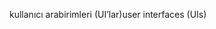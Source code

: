 <span data-ttu-id="ea1ef-101">kullanıcı arabirimleri (UI’lar)</span><span class="sxs-lookup"><span data-stu-id="ea1ef-101">user interfaces (UIs)</span></span>